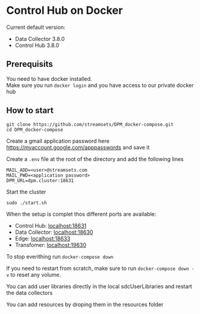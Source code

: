 Control Hub on Docker
=====================

Current default version:
* Data Collector 3.8.0
* Control Hub 3.8.0

## Prerequisits

You need to have docker installed.  
Make sure you run `docker login` and you have access to our private docker hub

## How to start

```
git clone https://github.com/streamsets/DPM_docker-compose.git
cd DPM_docker-compose
```

Create a gmail application password here https://myaccount.google.com/apppasswords and save it


Create a `.env` file at the root of the directory and add the following lines

```
MAIL_ADD=<user>@streamsets.com
MAIL_PWD=<application password>
DPM_URL=dpm.cluster:18631
```

Start the cluster

```
sudo ./start.sh
```

When the setup is complet thos different ports are available: 
* Control Hub: [localhost:18631](localhost:18631)
* Data Collector: [localhost:18630](localhost:18630)
* Edge: [localhost:18633](localhost:18633)
* Transfomer: [localhost:19630](localhost:19630)

To stop everithing run `docker-compose down`

If you need to restart from scratch, make sure to run `docker-compose down -v` to reset any volume.

You can add user libraries directly in the local sdcUserLibraries and restart the data collectors

You can add resources by droping them in the resources folder
